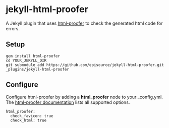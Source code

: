 # jekyll-html-proofer

A Jekyll plugin that uses [html-proofer](https://github.com/gjtorikian/html-proofer) to check the generated html code for errors.

## Setup

    gem install html-proofer
    cd YOUR_JEKYLL_DIR
    git submodule add https://github.com/episource/jekyll-html-proofer.git _plugins/jekyll-html-proofer

## Configure

Configure html-proofer by adding a **html_proofer** node to your _config.yml. The [html-proofer documentation](https://github.com/gjtorikian/html-proofer#configuration) lists all supported options.

    html_proofer:
      check_favicon: true
      check_html: true